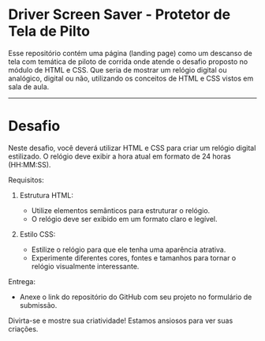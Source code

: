 # Driver Screen Saver - Protetor de Tela de Pilto
Esse repositório contém uma página (landing page) como um descanso de tela com temática de piloto de corrida onde atende o desafio proposto no módulo de HTML e CSS. Que seria de mostrar um relógio digital ou analógico, digital ou não, utilizando os conceitos de HTML e CSS vistos em sala de aula.

----------
# Desafio
Neste desafio, você deverá utilizar HTML e CSS para criar um relógio digital estilizado. O relógio deve exibir a hora atual em formato de 24 horas (HH:MM:SS).

Requisitos:

1. Estrutura HTML:
   - Utilize elementos semânticos para estruturar o relógio.
   - O relógio deve ser exibido em um formato claro e legível.

2. Estilo CSS:
   - Estilize o relógio para que ele tenha uma aparência atrativa.
   - Experimente diferentes cores, fontes e tamanhos para tornar o relógio visualmente interessante.

Entrega:
- Anexe o link do repositório do GitHub com seu projeto no formulário de submissão.

Divirta-se e mostre sua criatividade! Estamos ansiosos para ver suas criações.
